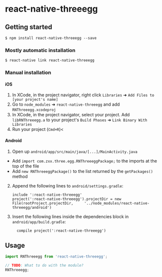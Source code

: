 
# react-native-threeegg

## Getting started

`$ npm install react-native-threeegg --save`

### Mostly automatic installation

`$ react-native link react-native-threeegg`

### Manual installation


#### iOS

1. In XCode, in the project navigator, right click `Libraries` ➜ `Add Files to [your project's name]`
2. Go to `node_modules` ➜ `react-native-threeegg` and add `RNThreeegg.xcodeproj`
3. In XCode, in the project navigator, select your project. Add `libRNThreeegg.a` to your project's `Build Phases` ➜ `Link Binary With Libraries`
4. Run your project (`Cmd+R`)<

#### Android

1. Open up `android/app/src/main/java/[...]/MainActivity.java`
  - Add `import com.zxx.three.egg.RNThreeeggPackage;` to the imports at the top of the file
  - Add `new RNThreeeggPackage()` to the list returned by the `getPackages()` method
2. Append the following lines to `android/settings.gradle`:
  	```
  	include ':react-native-threeegg'
  	project(':react-native-threeegg').projectDir = new File(rootProject.projectDir, 	'../node_modules/react-native-threeegg/android')
  	```
3. Insert the following lines inside the dependencies block in `android/app/build.gradle`:
  	```
      compile project(':react-native-threeegg')
  	```


## Usage
```javascript
import RNThreeegg from 'react-native-threeegg';

// TODO: What to do with the module?
RNThreeegg;
```
  